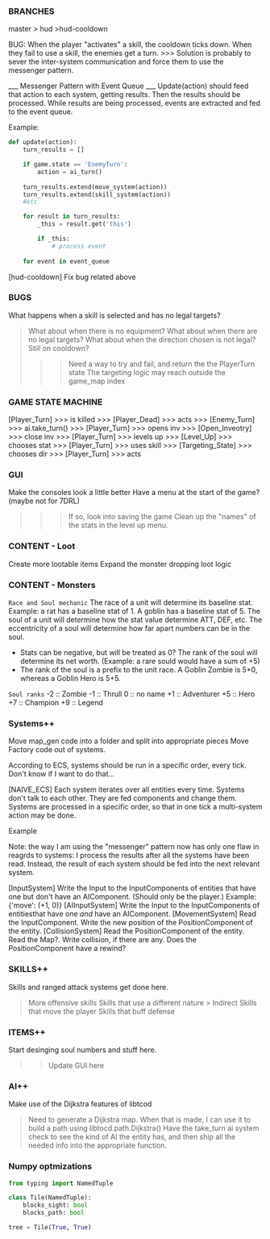 ### BRANCHES
master
    > hud
        >hud-cooldown

<todo> 
BUG: When the player "activates" a skill, the cooldown ticks down. When they fail to use a skill, the enemies get a turn.
>>> Solution is probably to sever the inter-system communication and force them to use the messenger pattern.

___ Messenger Pattern with Event Queue ___
Update(action) should feed that action to each system, getting results. Then the results should be processed.
While results are being processed, events are extracted and fed to the event queue.

Example:
```py
def update(action):
    turn_results = []

    if game.state == 'EnemyTurn':
        action = ai_turn()
    
    turn_results.extend(move_system(action))
    turn_results.extend(skill_system(action))
    #etc

    for result in turn_results:
        _this = result.get('this')

        if _this:
            # process event
    
    for event in event_queue


```

[hud-cooldown]
Fix bug related above

### BUGS
What happens when a skill is selected and has no legal targets?
> What about when there is no equipment?
> What about when there are no legal targets?
> What about when the direction chosen is not legal?
> Still on cooldown?
>>> Need a way to try and fail, and return the the PlayerTurn state
The targeting logic may reach outside the game_map index

### GAME STATE MACHINE

[Player_Turn]   >>> is killed   >>> [Player_Dead]
                >>> acts        >>> [Enemy_Turn]        >>> ai.take_turn()  >>> [Player_Turn]
                >>> opens inv   >>> [Open_Inveotry]     >>> close inv       >>> [Player_Turn]
                >>> levels up   >>> [Level_Up]          >>> chooses stat    >>> [Player_Turn]
                >>> uses skill  >>> [Targeting_State]   >>> chooses dir     >>> [Player_Turn] >>> acts

### GUI
Make the consoles look a little better
Have a menu at the start of the game? (maybe not for 7DRL)
>>> If so, look into saving the game
Clean up the "names" of the stats in the level up menu.

### CONTENT - Loot

Create more lootable items
Expand the monster dropping loot logic

### CONTENT - Monsters
` Race and Soul mechanic `
The race of a unit will determine its baseline stat. Example: a rat has a baseline stat of 1. A goblin has a baseline stat of 5.
The soul of a unit will determine how the stat value determine ATT, DEF, etc.
The eccentricity of a soul will determine how far apart numbers can be in the soul.
* Stats can be negative, but will be treated as 0?
The rank of the soul will determine its net worth. (Example: a rare sould would have a sum of +5) 
* The rank of the soul is a prefix to the unit race. A Goblin Zombie is 5+0, whereas a Goblin Hero is 5+5. 

` Soul ranks `
-2 :: Zombie
-1 :: Thrull
 0 :: no name
+1 :: Adventurer
+5 :: Hero
+7 :: Champion
+9 :: Legend

### Systems++
Move map_gen code into a folder and split into appropriate pieces
Move Factory code out of systems.

According to ECS, systems should be run in a specific order, every tick. 
Don't know if I want to do that...

[NAIVE_ECS]
Each system iterates over all entities every time. Systems don't talk to each other. They are fed components and change them. 
Systems are processed in a specific order, so that in one tick a multi-system action may be done.

Example

Note: the way I am using the "messenger" pattern now has only one flaw in reagrds to systems: I process the results after all the systems have been read.
Instead, the result of each system should be fed into the next relevant system.

[InputSystem]
Write the Input to the InputComponents of entities that have one but don't have an AIComponent. (Should only be the player.) Example: {'move': (+1, 0)}
[AIInputSystem]
Write the Input to the InputComponents of entitiesthat have one _and_ have an AIComponent.
[MovementSystem]
Read the InputComponent.
Write the new position of the PositionComponent of the entity.
[CollisionSystem]
Read the PositionComponent of the entity. Read the Map?.
Write collision, if there are any. Does the PositionComponent have a rewind?

### SKILLS++
Skills and ranged attack systems get done here.

> More offensive skills
> Skills that use a different nature
    > Indirect
> Skills that move the player
> Skills that buff defense

### ITEMS++
Start desinging soul numbers and stuff here.
>> Update GUI here

### AI++
Make use of the Dijkstra features of libtcod
> Need to generate a Dijkstra map.
> When that is made, I can use it to build a path using libtocd.path.Dijkstra()
Have the take_turn ai system check to see the kind of AI the entity has, and then ship all the needed info into the appropriate function.

### Numpy optmizations

```py
from typing import NamedTuple

class Tile(NamedTuple):
    blocks_sight: bool
    blocks_path: bool

tree = Tile(True, True)
```